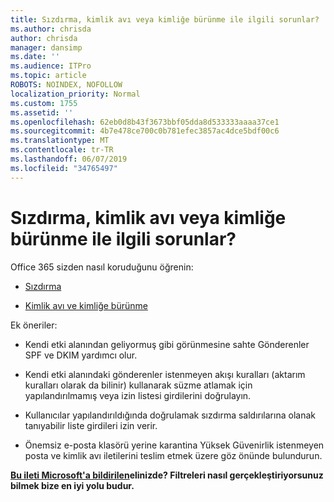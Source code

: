 ```yaml
---
title: Sızdırma, kimlik avı veya kimliğe bürünme ile ilgili sorunlar?
ms.author: chrisda
author: chrisda
manager: dansimp
ms.date: ''
ms.audience: ITPro
ms.topic: article
ROBOTS: NOINDEX, NOFOLLOW
localization_priority: Normal
ms.custom: 1755
ms.assetid: ''
ms.openlocfilehash: 62eb0d8b43f3673bbf05dda8d533333aaaa37ce1
ms.sourcegitcommit: 4b7e478ce700c0b781efec3857ac4dce5bdf00c6
ms.translationtype: MT
ms.contentlocale: tr-TR
ms.lasthandoff: 06/07/2019
ms.locfileid: "34765497"
---
```

# <a name="issues-with-spoofing-phishing-or-impersonation"></a>Sızdırma, kimlik avı veya kimliğe bürünme ile ilgili sorunlar?

Office 365 sizden nasıl koruduğunu öğrenin:

- [Sızdırma](https://docs.microsoft.com/office365/securitycompliance/anti-spoofing-protection)

- [Kimlik avı ve kimliğe bürünme](https://docs.microsoft.com/office365/securitycompliance/atp-anti-phishing)

Ek öneriler:

- Kendi etki alanından geliyormuş gibi görünmesine sahte Gönderenler SPF ve DKIM yardımcı olur.

- Kendi etki alanındaki gönderenler istenmeyen akışı kuralları (aktarım kuralları olarak da bilinir) kullanarak süzme atlamak için yapılandırılmamış veya izin listesi girdilerini doğrulayın.

- Kullanıcılar yapılandırıldığında doğrulamak sızdırma saldırılarına olanak tanıyabilir liste girdileri izin verir.

- Önemsiz e-posta klasörü yerine karantina Yüksek Güvenirlik istenmeyen posta ve kimlik avı iletilerini teslim etmek üzere göz önünde bulundurun.

**[Bu ileti Microsoft'a bildirilen](https://support.office.com/article/b5caa9f1-cdf3-4443-af8c-ff724ea719d2)elinizde? Filtreleri nasıl gerçekleştiriyorsunuz bilmek bize en iyi yolu budur.**
